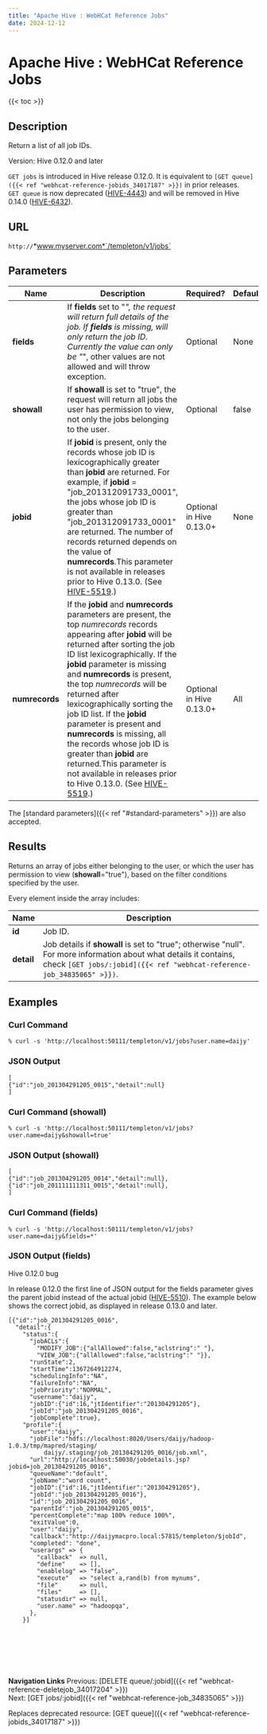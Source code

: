 ```yaml
---
title: "Apache Hive : WebHCat Reference Jobs"
date: 2024-12-12
---
```


# Apache Hive : WebHCat Reference Jobs

{{< toc >}}

## Description

Return a list of all job IDs.

Version: Hive 0.12.0 and later

`GET jobs` is introduced in Hive release 0.12.0. It is equivalent to `[GET queue]({{< ref "webhcat-reference-jobids_34017187" >}})` in prior releases.   
`GET queue` is now deprecated ([HIVE-4443](https://issues.apache.org/jira/browse/HIVE-4443)) and will be removed in Hive 0.14.0 ([HIVE-6432](https://issues.apache.org/jira/browse/HIVE-6432)).

## URL

`http://`*www.myserver.com*`/templeton/v1/jobs`

## Parameters

| Name | Description | Required? | Default |
| --- | --- | --- | --- |
| **fields** | If **fields** set to "*", the request will return full details of the job. If **fields** is missing, will only return the job ID. Currently the value can only be "*", other values are not allowed and will throw exception. | Optional | None |
| **showall** | If **showall** is set to "true", the request will return all jobs the user has permission to view, not only the jobs belonging to the user. | Optional | false |
| **jobid** | If **jobid** is present, only the records whose job ID is lexicographically greater than **jobid** are returned. For example, if **jobid** = "job_201312091733_0001", the jobs whose job ID is greater than "job_201312091733_0001" are returned. The number of records returned depends on the value of **numrecords**.This parameter is not available in releases prior to Hive 0.13.0. (See [HIVE-5519](https://issues.apache.org/jira/browse/HIVE-5519).) | Optional in Hive 0.13.0+ | None |
| **numrecords** | If the **jobid** and **numrecords** parameters are present, the top *numrecords* records appearing after **jobid** will be returned after sorting the job ID list lexicographically. If the **jobid** parameter is missing and **numrecords** is present, the top *numrecords* will be returned after lexicographically sorting the job ID list. If the **jobid** parameter is present and **numrecords** is missing, all the records whose job ID is greater than **jobid** are returned.This parameter is not available in releases prior to Hive 0.13.0. (See [HIVE-5519](https://issues.apache.org/jira/browse/HIVE-5519).) | Optional in Hive 0.13.0+ | All |

The [standard parameters]({{< ref "#standard-parameters" >}}) are also accepted.

## Results

Returns an array of jobs either belonging to the user, or which the user has permission to view (**showall**="true"), based on the filter conditions specified by the user.

Every element inside the array includes:

| Name | Description |
| --- | --- |
| **id** | Job ID. |
| **detail** | Job details if **showall** is set to "true"; otherwise "null". For more information about what details it contains, check `[GET jobs/:jobid]({{< ref "webhcat-reference-job_34835065" >}})`. |

## Examples

### Curl Command

```
% curl -s 'http://localhost:50111/templeton/v1/jobs?user.name=daijy'

```

### JSON Output

```
[
{"id":"job_201304291205_0015","detail":null}
]

```

### Curl Command (showall)

```
% curl -s 'http://localhost:50111/templeton/v1/jobs?user.name=daijy&showall=true'

```

### JSON Output (showall)

```
[
{"id":"job_201304291205_0014","detail":null},
{"id":"job_201111111311_0015","detail":null},
]

```

### Curl Command (fields)

```
% curl -s 'http://localhost:50111/templeton/v1/jobs?user.name=daijy&fields=*'

```

### JSON Output (fields)

Hive 0.12.0 bug

In release 0.12.0 the first line of JSON output for the fields parameter gives the parent jobid instead of the actual jobid ([HIVE-5510](https://issues.apache.org/jira/browse/HIVE-5510)). The example below shows the correct jobid, as displayed in release 0.13.0 and later.

```
[{"id":"job_201304291205_0016",
  "detail":{
    "status":{
      "jobACLs":{
        "MODIFY_JOB":{"allAllowed":false,"aclstring":" "},
        "VIEW_JOB":{"allAllowed":false,"aclstring":" "}},
      "runState":2,
      "startTime":1367264912274,
      "schedulingInfo":"NA",
      "failureInfo":"NA",
      "jobPriority":"NORMAL",
      "username":"daijy",
      "jobID":{"id":16,"jtIdentifier":"201304291205"},
      "jobId":"job_201304291205_0016",
      "jobComplete":true},
    "profile":{
      "user":"daijy",
      "jobFile":"hdfs://localhost:8020/Users/daijy/hadoop-1.0.3/tmp/mapred/staging/
          daijy/.staging/job_201304291205_0016/job.xml",
      "url":"http://localhost:50030/jobdetails.jsp?jobid=job_201304291205_0016",
      "queueName":"default",
      "jobName":"word count",
      "jobID":{"id":16,"jtIdentifier":"201304291205"},
      "jobId":"job_201304291205_0016"},
      "id":"job_201304291205_0016",
      "parentId":"job_201304291205_0015",
      "percentComplete":"map 100% reduce 100%",
      "exitValue":0,
      "user":"daijy",
      "callback":"http://daijymacpro.local:57815/templeton/$jobId",
      "completed": "done",
      "userargs" => {
        "callback"  => null,
        "define"    => [],
        "enablelog" => "false",
        "execute"   => "select a,rand(b) from mynums",
        "file"      => null,
        "files"     => [],
        "statusdir" => null,
        "user.name" => "hadoopqa",
      },
    }]
```

 

 

 

**Navigation Links**
Previous: [DELETE queue/:jobid]({{< ref "webhcat-reference-deletejob_34017204" >}})  
 Next: [GET jobs/:jobid]({{< ref "webhcat-reference-job_34835065" >}})



Replaces deprecated resource: [GET queue]({{< ref "webhcat-reference-jobids_34017187" >}})

 

 

